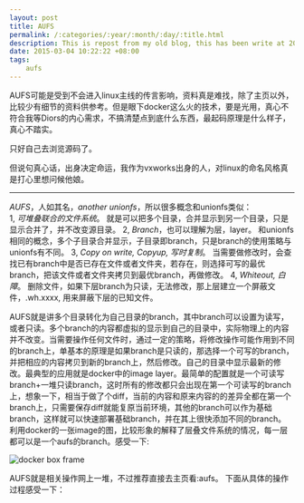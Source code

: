 ```yaml
---
layout: post
title: AUFS
permalink: /:categories/:year/:month/:day/:title.html
description: This is repost from my old blog, this has been write at 2015-03-04, i actually want to learn something about docker and it's essential, aufs. But i could not find any detail information about it. So i learn it and write some of my learned.
date: 2015-03-04 10:22:22 +08:00
tags: 
    aufs
---
```


AUFS可能是受到不会进入linux主线的传言影响，资料真是难找，除了主页以外，比较少有细节的资料供参考。但是眼下docker这么火的技术，要是光用，真心不符合我等Diors的内心需求，不搞清楚点到底什么东西，最起码原理是什么样子，真心不踏实。

只好自己去浏览源码了。

但说句真心话，出身决定命运，我作为vxworks出身的人，对linux的命名风格真是打心里想问候他娘。
***
*AUFS*，人如其名，*another unionfs*，所以很多概念和unionfs类似：     
 1, *可堆叠联合的文件系统*。
   就是可以把多个目录，合并显示到另一个目录，只是显示合并了，并不改变源目录。
 2, *Branch*，也可以理解为层，layer。
   和unionfs相同的概念，多个子目录合并显示，子目录即branch，只是branch的使用策略与unionfs有不同。
 3, *Copy on write, Copyup, 写时复制*。
   当需要做修改时，会查找已有branch中是否已存在文件或者文件夹，若存在，则选择可写的最优branch，把该文件或者文件夹拷贝到最优branch，再做修改。
 4, *Whiteout, 白障*。
   删除文件，如果下层branch为只读，无法修改，那上层建立一个屏蔽文件，.wh.xxxx, 用来屏蔽下层的已知文件。
     
AUFS就是讲多个目录转化为自己目录的branch，其中branch可以设置为读写，或者只读。多个branch的内容都虚拟的显示到自己的目录中，实际物理上的内容并不改变。当需要操作任何文件时，通过一定的策略，将修改操作可能作用到不同的branch上，单基本的原理是如果branch是只读的，那选择一个可写的branch，并把相应的内容拷贝到新的branch上，然后修改。自己的目录中显示最新的修改。最典型的应用就是docker中的image layer。最简单的配置就是一个可读写branch+一堆只读branch，这时所有的修改都只会出现在第一个可读写的branch上，想象一下，相当于做了个diff，当前的内容和原来内容的的差异全都在第一个branch上，只需要保存diff就能复原当前环境，其他的branch可以作为基础branch，这样就可以快速部署基础branch，并在其上很快添加不同的branch。
利用docker的一张image的图，比较形象的解释了层叠文件系统的情况，每一层都可以是一个aufs的branch。感受一下:

![docker box frame](https://cl.ly/1C1K3J2c0j0J/docker%20box%20frame.png)

AUFS就是相关操作网上一堆，不过推荐直接去主页看:aufs。
下面从具体的操作过程感受一下：



